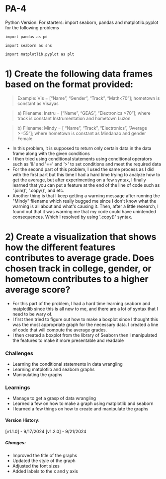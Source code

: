 # PA-4
Python Version: 
For starters: import seaborn, pandas and matplotlib.pyplot for the following problems
```
import pandas as pd

import seaborn as sns

import matplotlib.pyplot as plt
```
# 1) Create the following data frames based on the format provided:
> Example: Vis = [“Name”, “Gender”, “Track”, “Math<70”]; hometown is constant as Visayas

> a) Filename: Instru = [“Name”, “GEAS”, “Electronics >70”]; where track is constant Instrumentation and hometown Luzon

> b) Filename: Mindy = [ “Name”, “Track”, “Electronics”, “Average >=55”]; where hometown is constant as Mindanao and gender Female

- In this problem, it is supposed to return only certain data in the data frame along with the given conditions
- I then tried using conditional statements using conditional operators such as '&' and '==' and '>' to set conditions and meet the required data
- For the second part of this problem, I used the same process as I did with the first part but this time I had a hard time trying to analyze how to get the average, but after experimenting on a few syntax, I finally learned that you can put a feature at the end of the line of code such as '.join()', '.copy()', and etc.
- Another thing is that I keep getting a warning message after running the "Mindy" filename which really bugged me since I don't know what the warning is all about and what's causing it. Then, after a little research, I found out that it was warning me that my code could have unintended consequences. Which I resolved by using '.copy()' syntax.

# 2) Create a visualization that shows how the different features contributes to average grade. Does chosen track in college, gender, or hometown contributes to a higher average score?
- For this part of the problem, I had a hard time learning seaborn and matplotlib since this is all new to me, and there are a lot of syntax that I need to be wary of.
- I first then tried to figure out how to make a boxplot since I thought this was the most appropriate graph for the necessary data. I created a line of code that will compute the average grades.
- I then created a boxplot from the library of Seaborn then I manipulated the features to make it more presentable and readable

### Challenges
- Learning the conditional statements in data wrangling
- Learning matplotlib and seaborn graphs
- Manipulating the graphs

### Learnings
- Manage to get a grasp of data wrangling
- Learned a few on how to make a graph using matplotlib and seaborn
- I learned a few things on how to create and manipulate the graphs

#### Version History:
[v1.1.0] - 9/17/2024
[v1.2.0] - 9/21/2024
##### Changes:
- Improved the title of the graphs
- Updated the style of the graph
- Adjusted the font sizes
- Added labels to the x and y axis
